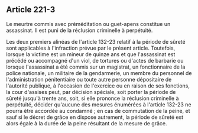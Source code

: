 Article 221-3
----
Le meurtre commis avec préméditation ou guet-apens constitue un assassinat. Il
est puni de la réclusion criminelle à perpétuité.

Les deux premiers alinéas de l'article 132-23 relatif à la période de sûreté
sont applicables à l'infraction prévue par le présent article. Toutefois,
lorsque la victime est un mineur de quinze ans et que l'assassinat est précédé
ou accompagné d'un viol, de tortures ou d'actes de barbarie ou lorsque
l'assassinat a été commis sur un magistrat, un fonctionnaire de la police
nationale, un militaire de la gendarmerie, un membre du personnel de
l'administration pénitentiaire ou toute autre personne dépositaire de l'autorité
publique, à l'occasion de l'exercice ou en raison de ses fonctions, la cour
d'assises peut, par décision spéciale, soit porter la période de sûreté jusqu'à
trente ans, soit, si elle prononce la réclusion criminelle à perpétuité, décider
qu'aucune des mesures énumérées à l'article 132-23 ne pourra être accordée au
condamné ; en cas de commutation de la peine, et sauf si le décret de grâce en
dispose autrement, la période de sûreté est alors égale à la durée de la peine
résultant de la mesure de grâce.
